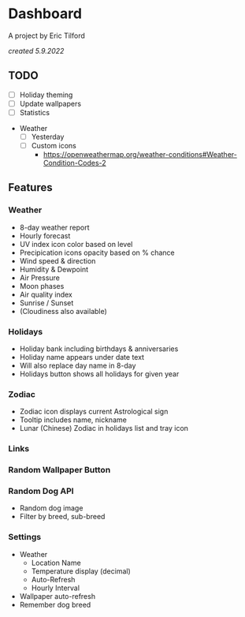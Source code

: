 # Dashboard

A project by Eric Tilford

*created 5.9.2022*

## TODO

- [ ] Holiday theming
- [ ] Update wallpapers
- [ ] Statistics
- Weather
  - [ ] Yesterday
  - [ ] Custom icons
    - https://openweathermap.org/weather-conditions#Weather-Condition-Codes-2

## Features

### Weather
- 8-day weather report
- Hourly forecast
- UV index icon color based on level
- Precipication icons opacity based on % chance
- Wind speed & direction
- Humidity & Dewpoint
- Air Pressure
- Moon phases
- Air quality index
- Sunrise / Sunset
- (Cloudiness also available)

### Holidays
- Holiday bank including birthdays & anniversaries
- Holiday name appears under date text
- Will also replace day name in 8-day
- Holidays button shows all holidays for given year

### Zodiac
- Zodiac icon displays current Astrological sign
- Tooltip includes name, nickname
- Lunar (Chinese) Zodiac in holidays list and tray icon

### Links

### Random Wallpaper Button

### Random Dog API
- Random dog image
- Filter by breed, sub-breed

### Settings
- Weather
  - Location Name
  - Temperature display (decimal)
  - Auto-Refresh
  - Hourly Interval
- Wallpaper auto-refresh
- Remember dog breed